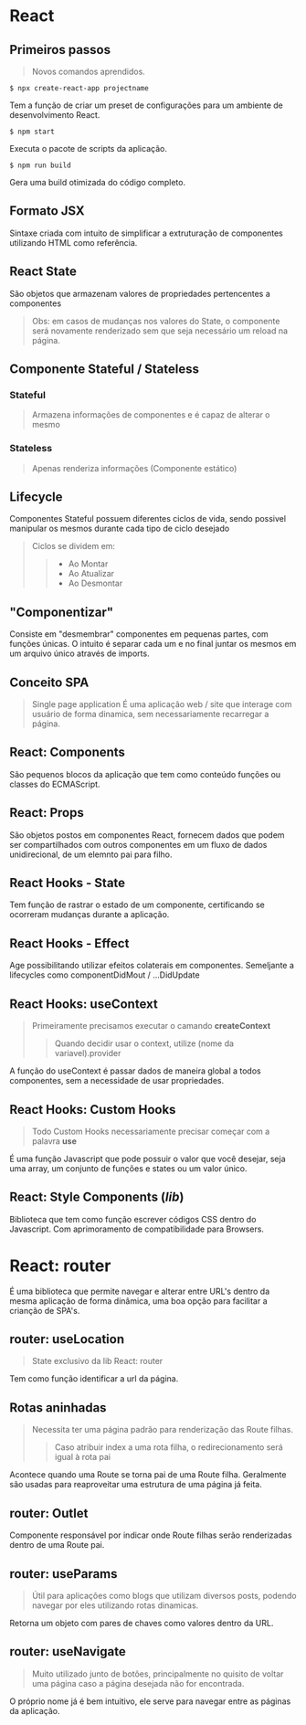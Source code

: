 # React
## Primeiros passos
> Novos comandos aprendidos.

```
$ npx create-react-app projectname
```
Tem a função de criar um preset de configurações para um ambiente de desenvolvimento React.

```
$ npm start
```
Executa o pacote de scripts da aplicação.

```
$ npm run build
```
Gera uma build otimizada do código completo.

## Formato JSX
Sintaxe criada com intuito de simplificar a extruturação de componentes utilizando HTML como referência.

## React State
São objetos que armazenam valores de propriedades pertencentes a componentes
> Obs: em casos de mudanças nos valores do State, o componente será novamente renderizado sem que seja necessário um reload na página.

## Componente Stateful / Stateless
### Stateful
> Armazena informações de componentes e é capaz de alterar o mesmo

### Stateless
> Apenas renderiza informações (Componente estático)

## Lifecycle
Componentes Stateful possuem diferentes ciclos de vida, sendo possivel manipular os mesmos durante cada tipo de ciclo desejado
> Ciclos se dividem em:
>> * Ao Montar 
>> * Ao Atualizar
>> * Ao Desmontar

## "Componentizar"
Consiste em "desmembrar" componentes em pequenas partes, com funções únicas. O intuito é separar cada um e no final juntar os mesmos em um arquivo único através de imports.

## Conceito SPA
> Single page application
É uma aplicação web / site que interage com usuário de forma dinamica, sem necessariamente recarregar a página.

## React: Components
São pequenos blocos da aplicação que tem como conteúdo funções ou classes do ECMAScript.

## React: Props
São objetos postos em componentes React, fornecem dados que podem ser compartilhados com outros componentes em um fluxo de dados unidirecional, de um elemnto pai para filho.

## React Hooks - State
Tem função de rastrar o estado de um componente, certificando se ocorreram mudanças durante a aplicação.

## React Hooks - Effect
Age possibilitando utilizar efeitos colaterais em componentes. Semeljante a lifecycles como componentDidMout / ...DidUpdate

## React Hooks: useContext
> Primeiramente precisamos executar o camando **createContext**
>> Quando decidir usar o context, utilize (nome da variavel).provider

A função do useContext é passar dados de maneira global a todos componentes, sem a necessidade de usar propriedades.

## React Hooks: Custom Hooks
> Todo Custom Hooks necessariamente precisar começar com a palavra **use**

É uma função Javascript que pode possuir o valor que você desejar, seja uma array, um conjunto de funções e states ou um valor único.

## React: Style Components (*lib*)
Biblioteca que tem como função escrever códigos CSS dentro do Javascript. Com aprimoramento de compatibilidade para Browsers.

# React: router
É uma biblioteca que permite navegar e alterar entre URL's dentro da mesma aplicação de forma dinâmica, uma boa opção para facilitar a crianção de SPA's.

## router: useLocation
> State exclusivo da lib React: router

Tem como função identificar a url da página.

## Rotas aninhadas
> Necessita ter uma página padrão para renderização das Route filhas.
>> Caso atribuir index a uma rota filha, o redirecionamento será igual à rota pai

Acontece quando uma Route se torna pai de uma Route filha. Geralmente são usadas para reaproveitar uma estrutura de uma página já feita.

## router: Outlet
Componente responsável por indicar onde Route filhas serão renderizadas dentro de uma Route pai. 

## router: useParams
> Útil para aplicações como blogs que utilizam diversos posts, podendo navegar por eles utilizando rotas dinamicas.
 
Retorna um objeto com pares de chaves como valores dentro da URL.

## router: useNavigate
> Muito utilizado junto de botões, principalmente no quisito de voltar uma página caso a página desejada não for encontrada.

O próprio nome já é bem intuitivo, ele serve para navegar entre as páginas da aplicação.

